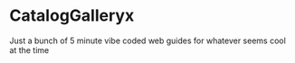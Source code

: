# CatalogGalleryx
Just a bunch of 5 minute vibe coded web guides for whatever seems cool at the time
